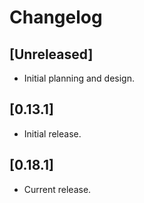# Changelog

## [Unreleased]

- Initial planning and design.

## [0.13.1]

- Initial release.

## [0.18.1]

- Current release.